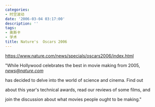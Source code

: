 ```yaml
---
categories:
- 时空波动
date: '2006-03-04 03:17:00'
description: ''
tags:
- 奥斯卡
- 学术
title: Nature's  Oscars 2006
---
```

https://www.nature.com/news/specials/oscars2006/index.html



"While Hollywood celebrates the best in movie making from 2005, *news@nature.com*

has decided to delve into the world of science and cinema. Find out

about this year's technical awards, read our reviews of some films, and

join the discussion about what movies people ought to be making."


